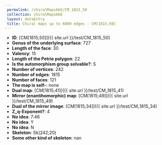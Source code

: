 ```yaml
--- 
 permalink: /chiralMaps6kE/CM_1815_50 
 collection: chiralMaps6kE
 layout: dataEntry
 title: Chiral maps up to 6000 edges - CM[1815;50]
---
```


- **ID**: [CM[1815;50]]({{ site.url }}/test/CM_1815_50)
- **Genus of the underlying surface**: 727
- **Length of the face**: 30
- **Valency**: 15
- **Length of the Petrie polygon**: 22
- **Is the automorphism group solvable?**: S
- **Number of vertices**: 242
- **Number of edges**: 1815
- **Number of faces**: 121
- **The map is self-**: none
- **Dual map**: [CM[1815;41]]({{ site.url }}/test/CM_1815_41)
- **Mirror (enantihomorphic) map**: [CM[1815;49]]({{ site.url }}/test/CM_1815_49)
- **Dual of the mirror image**: [CM[1815;34]]({{ site.url }}/test/CM_1815_34)
- **Z_q-Exponent?**: 4
- **No idea**:  7:46
- **No idea**: Y
- **No idea**: N
- **Skeleton**: Sk(242;20)
- **Some other kind of skeleton**: nan
